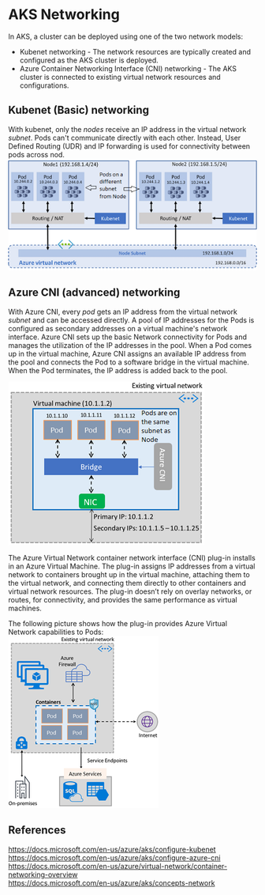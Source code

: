 # AKS Networking
In AKS, a cluster can be deployed using one of the two network models:

* Kubenet networking - The network resources are typically created and configured as the AKS cluster is deployed.
* Azure Container Networking Interface (CNI) networking - The AKS cluster is connected to existing virtual network resources and configurations.

## Kubenet (Basic) networking
With kubenet, only the *nodes* receive an IP address in the virtual network *subnet*. Pods can't communicate directly with each other. Instead, User Defined Routing (UDR) and IP forwarding is used for connectivity between pods across nod.  
![Alt text](/images/kubenet.jpg)

## Azure CNI (advanced) networking
With Azure CNI, every *pod* gets an IP address from the virtual network *subnet* and can be accessed directly. A pool of IP addresses for the Pods is configured as secondary addresses on a virtual machine's network interface. Azure CNI sets up the basic Network connectivity for Pods and manages the utilization of the IP addresses in the pool. When a Pod comes up in the virtual machine, Azure CNI assigns an available IP address from the pool and connects the Pod to a software bridge in the virtual machine. When the Pod terminates, the IP address is added back to the pool.

![Alt text](/images/azure-cni.jpg)

The Azure Virtual Network container network interface (CNI) plug-in installs in an Azure Virtual Machine. The plug-in assigns IP addresses from a virtual network to containers brought up in the virtual machine, attaching them to the virtual network, and connecting them directly to other containers and virtual network resources. The plug-in doesn’t rely on overlay networks, or routes, for connectivity, and provides the same performance as virtual machines.

The following picture shows how the plug-in provides Azure Virtual Network capabilities to Pods:  
![Alt text](/images/azure-cni-plugin.jpg)

## References
https://docs.microsoft.com/en-us/azure/aks/configure-kubenet  
https://docs.microsoft.com/en-us/azure/aks/configure-azure-cni  
https://docs.microsoft.com/en-us/azure/virtual-network/container-networking-overview  
https://docs.microsoft.com/en-us/azure/aks/concepts-network  